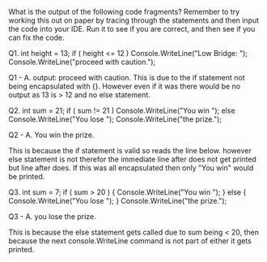 What is the output of the following code fragments? Remember to try working this out on paper by tracing through the statements and then input the code into your IDE. Run it to see if you are correct, and then see if you can fix the code.

Q1. 
int height = 13;
if ( height <= 12 )
  Console.WriteLine("Low Bridge: ");
  Console.WriteLine("proceed with caution.");

Q1 - A.
output: proceed with caution. 
This is due to the if statement not being encapsulated with {}. However even if it was there would be no output as 13 is > 12 and no else statement.

Q2. 
int sum = 21;
if ( sum != 21 )
  Console.WriteLine("You win ");
else 
  Console.WriteLine("You lose ");
  Console.WriteLine("the prize.");

Q2 - A.
You win 
the prize.

This is because the if statement is valid so reads the line below. however else statement is not therefor the immediate line after does not get printed but line after does. If this was all encapsulated then only "You win" would be printed.

Q3. 
int sum = 7;
if ( sum > 20 ) {
    Console.WriteLine("You win ");
}
else {
    Console.WriteLine("You lose ");
}
    Console.WriteLine("the prize.");

Q3 - A.
you lose
the prize.

This is because the else statement gets called due to sum being < 20, then because the next console.WriteLine command is not part of either it gets printed.
            
